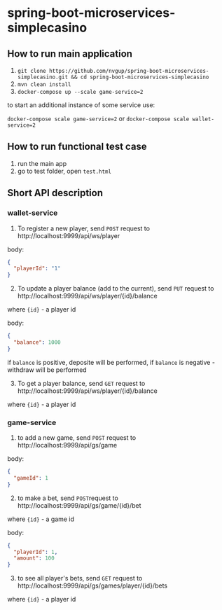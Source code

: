 # spring-boot-microservices-simplecasino

## How to run main application

1) `git clone https://github.com/nvgup/spring-boot-microservices-simplecasino.git && cd spring-boot-microservices-simplecasino`
2) `mvn clean install`
3) `docker-compose up --scale game-service=2`

to start an additional instance of some service use:

`docker-compose scale game-service=2` or `docker-compose scale wallet-service=2`

## How to run functional test case
1) run the main app
2) go to test folder, open `test.html`

## Short API description
### wallet-service

1) To register a new player, send `POST` request to http://localhost:9999/api/ws/player

body: 
```json
{
  "playerId": "1"
}
```
2) To update a player balance (add to the current), send `PUT` request to http://localhost:9999/api/ws/player/{id}/balance

where `{id}` - a player id

body: 
```json
{
  "balance": 1000
}
```
if `balance` is positive, deposite will be performed, if `balance` is negative - withdraw will be performed

3) To get a player balance, send `GET` request to http://localhost:9999/api/ws/player/{id}/balance

where `{id}` - a player id

### game-service

1) to add a new game, send `POST` request to http://localhost:9999/api/gs/game

body:
```json
{
  "gameId": 1
}
```

2) to make a bet, send `POST`request to http://localhost:9999/api/gs/game/{id}/bet

where `{id}` - a game id

body:
```json
{
  "playerId": 1,
  "amount": 100
}
```

3) to see all player's bets, send `GET` request to http://localhost:9999/api/gs/games/player/{id}/bets

where `{id}` - a player id

